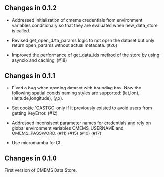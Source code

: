 ## Changes in 0.1.2 

- Addressed initialization of cmems credentials from environment variables conditionally
  so that they are evaluated when new_data_store is called.

- Revised get_open_data_params logic to not open the dataset but only return open_params without actual metadata. (#26)

- Improved the performance of get_data_ids method of the store by using asyncio and caching. (#18)

## Changes in 0.1.1

- Fixed a bug when opening dataset with bounding box. Now the following spatial coords naming 
  styles are supported: (lat,lon), (latitude,longitude), (y,x).

- Set cookie 'CASTGC' only if it previously existed to avoid users from getting KeyError. (#12)

- Addressed inconsisent parameter names for credentials and rely on global environment 
  variables CMEMS_USERNAME and CMEMS_PASSWORD. (#11) (#15) (#16) (#17)

- Use micromamba for CI.

## Changes in 0.1.0

First version of CMEMS Data Store.
